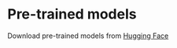 # Pre-trained models

Download pre-trained models from [Hugging Face](https://huggingface.co/mingyujeon/rtmag-models/tree/main)